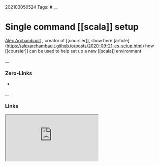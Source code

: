 202103050524
Tags: #
__  
# Single command [[scala]] setup  


[Alex Archambault](https://alexarchambault.github.io/) ,  creator of [[coursier]], show here [article] (https://alexarchambault.github.io/posts/2020-09-21-cs-setup.html)  how [[coursier]] can be used to help set up a new [[scala]] environment  

__
### Zero-Links
- 

__
### Links
<iframe src="https://www.youtube.com/embed/j-H6LSv2z_8"></iframe>
 

 
 